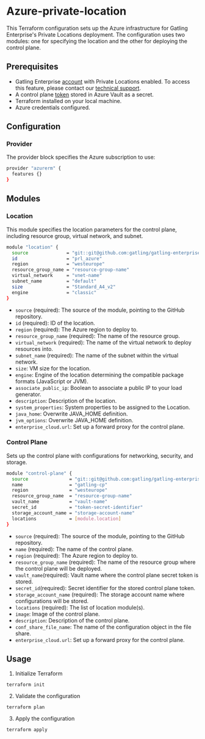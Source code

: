 # Azure-private-location

This Terraform configuration sets up the Azure infrastructure for Gatling Enterprise's Private Locations deployment. The configuration uses two modules: one for specifying the location and the other for deploying the control plane.

## Prerequisites

- Gatling Enterprise [account](https://auth.gatling.io/auth/realms/gatling/protocol/openid-connect/auth?client_id=gatling-enterprise-cloud-public&response_type=code&scope=openid&redirect_uri=https%3A%2F%2Fcloud.gatling.io%2Fr%2Fgatling) with Private Locations enabled. To access this feature, please contact our [technical support](https://gatlingcorp.atlassian.net/servicedesk/customer/portal/8/group/12/create/59?summary=Private+Locations&description=Contact%20email%3A%20%3Cemail%3E%0A%0AHello%2C%20we%20would%20like%20to%20enable%20the%20private%20locations%20feature%20on%20our%20organization.).
- A control plane [token](https://docs.gatling.io/reference/install/cloud/private-locations/introduction/#token) stored in Azure Vault as a secret.
- Terraform installed on your local machine.
- Azure credentials configured.

## Configuration

### Provider

The provider block specifies the Azure subscription to use:

```sh
provider "azurerm" {
  features {}
}
```

## Modules

### Location

This module specifies the location parameters for the control plane, including resource group, virtual network, and subnet.

```sh
module "location" {
  source              = "git::git@github.com:gatling/gatling-enterprise-control-plane-deployment//terraform/azure/location"
  id                  = "prl_azure"
  region              = "westeurope"
  resource_group_name = "resource-group-name"
  virtual_network     = "vnet-name"
  subnet_name         = "default"
  size                = "Standard_A4_v2"
  engine              = "classic"
}
```

- `source` (required): The source of the module, pointing to the GitHub repository.
- `id` (required): ID of the location.
- `region` (required): The Azure region to deploy to.
- `resource_group_name` (required): The name of the resource group.
- `virtual_network` (required): The name of the virtual network to deploy resources into.
- `subnet_name` (required): The name of the subnet within the virtual network.
- `size`: VM size for the location.
- `engine`: Engine of the location determining the compatible package formats (JavaScript or JVM).
- `associate_public_ip`: Boolean to associate a public IP to your load generator.
- `description`: Description of the location.
- `system_properties`: System properties to be assigned to the Location.
- `java_home`: Overwrite JAVA_HOME definition.
- `jvm_options`: Overwrite JAVA_HOME definition.
- `enterprise_cloud.url`: Set up a forward proxy for the control plane.

### Control Plane

Sets up the control plane with configurations for networking, security, and storage.

```sh
module "control-plane" {
  source               = "git::git@github.com:gatling/gatling-enterprise-control-plane-deployment//terraform/azure/control-plane"
  name                 = "gatling-cp"
  region               = "westeurope"
  resource_group_name  = "resource-group-name"
  vault_name           = "vault-name"
  secret_id            = "token-secret-identifier"
  storage_account_name = "storage-account-name"
  locations            = [module.location]
}
```

- `source` (required): The source of the module, pointing to the GitHub repository.
- `name` (required): The name of the control plane.
- `region` (required): The Azure region to deploy to.
- `resource_group_name` (required): The name of the resource group where the control plane will be deployed.
- `vault_name`(required): Vault name where the control plane secret token is stored.
- `secret_id`(required): Secret identifier for the stored control plane token.
- `storage_account_name` (required): The storage account name where configurations will be stored.
- `locations` (required): The list of location module(s).
- `image`: Image of the control plane.
- `description`: Description of the control plane.
- `conf_share_file_name`: The name of the configuration object in the file share.
- `enterprise_cloud.url`: Set up a forward proxy for the control plane.

## Usage

1. Initialize Terraform

```console
terraform init
```

2. Validate the configuration

```console
terraform plan
```

3. Apply the configuration

```console
terraform apply
```
